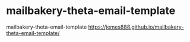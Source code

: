 # mailbakery-theta-email-template
mailbakery-theta-email-template
https://jemes888.github.io/mailbakery-theta-email-template/
